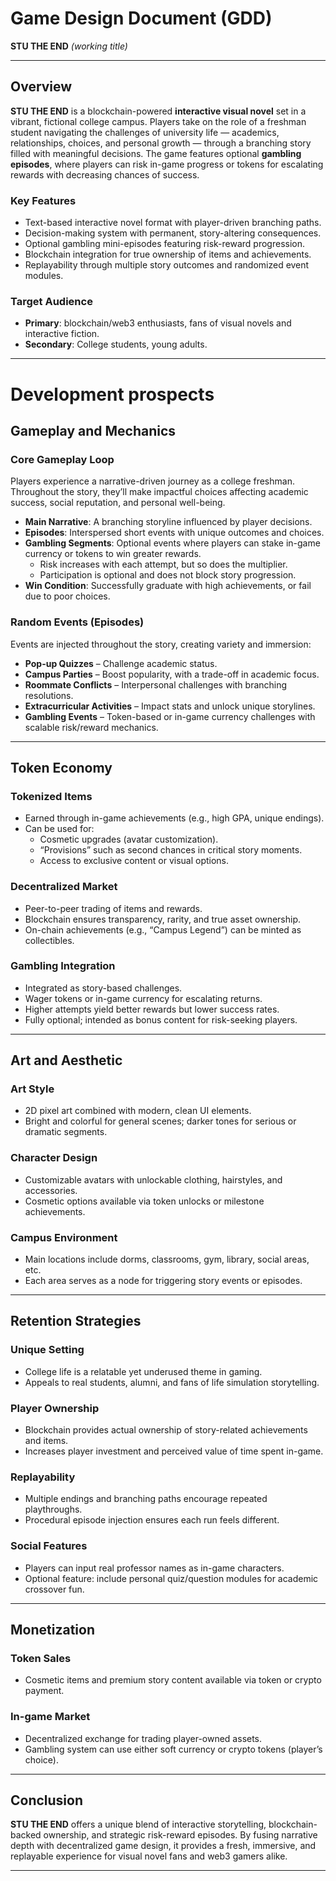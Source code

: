 # Game Design Document (GDD)

**STU THE END** *(working title)*

---

## Overview

**STU THE END** is a blockchain-powered **interactive visual novel** set in a vibrant, fictional college campus. Players take on the role of a freshman student navigating the challenges of university life — academics, relationships, choices, and personal growth — through a branching story filled with meaningful decisions. The game features optional **gambling episodes**, where players can risk in-game progress or tokens for escalating rewards with decreasing chances of success.

### Key Features
- Text-based interactive novel format with player-driven branching paths.
- Decision-making system with permanent, story-altering consequences.
- Optional gambling mini-episodes featuring risk-reward progression.
- Blockchain integration for true ownership of items and achievements.
- Replayability through multiple story outcomes and randomized event modules.

### Target Audience
- **Primary**: blockchain/web3 enthusiasts, fans of visual novels and interactive fiction.
- **Secondary**: College students, young adults.

---
# Development prospects

## Gameplay and Mechanics

### Core Gameplay Loop
Players experience a narrative-driven journey as a college freshman. Throughout the story, they’ll make impactful choices affecting academic success, social reputation, and personal well-being.

- **Main Narrative**: A branching storyline influenced by player decisions.
- **Episodes**: Interspersed short events with unique outcomes and choices.
- **Gambling Segments**: Optional events where players can stake in-game currency or tokens to win greater rewards.
  - Risk increases with each attempt, but so does the multiplier.
  - Participation is optional and does not block story progression.
- **Win Condition**: Successfully graduate with high achievements, or fail due to poor choices.

### Random Events (Episodes)
Events are injected throughout the story, creating variety and immersion:
- **Pop-up Quizzes** – Challenge academic status.
- **Campus Parties** – Boost popularity, with a trade-off in academic focus.
- **Roommate Conflicts** – Interpersonal challenges with branching resolutions.
- **Extracurricular Activities** – Impact stats and unlock unique storylines.
- **Gambling Events** – Token-based or in-game currency challenges with scalable risk/reward mechanics.

---

## Token Economy

### Tokenized Items
- Earned through in-game achievements (e.g., high GPA, unique endings).
- Can be used for:
  - Cosmetic upgrades (avatar customization).
  - “Provisions” such as second chances in critical story moments.
  - Access to exclusive content or visual options.

### Decentralized Market
- Peer-to-peer trading of items and rewards.
- Blockchain ensures transparency, rarity, and true asset ownership.
- On-chain achievements (e.g., “Campus Legend”) can be minted as collectibles.

### Gambling Integration
- Integrated as story-based challenges.
- Wager tokens or in-game currency for escalating returns.
- Higher attempts yield better rewards but lower success rates.
- Fully optional; intended as bonus content for risk-seeking players.

---

## Art and Aesthetic

### Art Style
- 2D pixel art combined with modern, clean UI elements.
- Bright and colorful for general scenes; darker tones for serious or dramatic segments.

### Character Design
- Customizable avatars with unlockable clothing, hairstyles, and accessories.
- Cosmetic options available via token unlocks or milestone achievements.

### Campus Environment
- Main locations include dorms, classrooms, gym, library, social areas, etc.
- Each area serves as a node for triggering story events or episodes.

---

## Retention Strategies

### Unique Setting
- College life is a relatable yet underused theme in gaming.
- Appeals to real students, alumni, and fans of life simulation storytelling.

### Player Ownership
- Blockchain provides actual ownership of story-related achievements and items.
- Increases player investment and perceived value of time spent in-game.

### Replayability
- Multiple endings and branching paths encourage repeated playthroughs.
- Procedural episode injection ensures each run feels different.

### Social Features
- Players can input real professor names as in-game characters.
- Optional feature: include personal quiz/question modules for academic crossover fun.

---

## Monetization

### Token Sales
- Cosmetic items and premium story content available via token or crypto payment.

### In-game Market
- Decentralized exchange for trading player-owned assets.
- Gambling system can use either soft currency or crypto tokens (player’s choice).

---

## Conclusion

**STU THE END** offers a unique blend of interactive storytelling, blockchain-backed ownership, and strategic risk-reward episodes. By fusing narrative depth with decentralized game design, it provides a fresh, immersive, and replayable experience for visual novel fans and web3 gamers alike.

---
